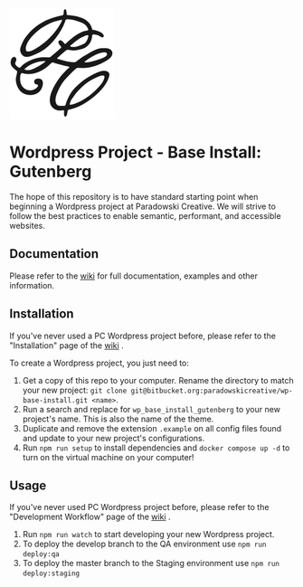 ![Paradowski Creative](/pc_logo.svg?raw=true "Paradowski Creative")

# Wordpress Project - Base Install: Gutenberg

The hope of this repository is to have standard starting point when beginning a Wordpress project at Paradowski Creative. We will strive to follow the best practices to enable semantic, performant, and accessible websites.

## Documentation

Please refer to the [wiki](./wiki.md) for full documentation, examples and other information.

## Installation

If you've never used a PC Wordpress project before, please refer to the "Installation" page of the [wiki](./wiki.md) .

To create a Wordpress project, you just need to:

1. Get a copy of this repo to your computer. Rename the directory to match your new project: `git clone git@bitbucket.org:paradowskicreative/wp-base-install.git <name>`.
2. Run a search and replace for `wp_base_install_gutenberg` to your new project's name. This is also the name of the theme.
3. Duplicate and remove the extension `.example` on all config files found and update to your new project's configurations.
4. Run `npm run setup` to install dependencies and `docker compose up -d` to turn on the virtual machine on your computer!

## Usage

If you've never used PC Wordpress project before, please refer to the "Development Workflow" page of the [wiki](./wiki.md) .

1. Run `npm run watch` to start developing your new Wordpress project.
2. To deploy the develop branch to the QA environment use `npm run deploy:qa`
3. To deploy the master branch to the Staging environment use `npm run deploy:staging`

